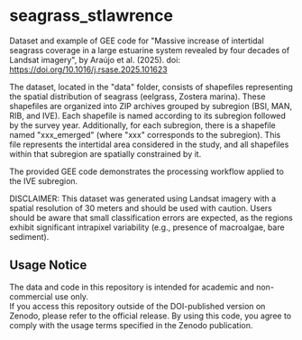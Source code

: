 # seagrass_stlawrence
Dataset and example of GEE code for "Massive increase of intertidal seagrass coverage in a large estuarine system revealed by four decades of Landsat imagery", by Araújo et al. (2025). doi: https://doi.org/10.1016/j.rsase.2025.101623

The dataset, located in the "data" folder, consists of shapefiles representing the spatial distribution of seagrass (eelgrass, Zostera marina). These shapefiles are organized into ZIP archives grouped by subregion (BSI, MAN, RIB, and IVE). Each shapefile is named according to its subregion followed by the survey year. Additionally, for each subregion, there is a shapefile named "xxx_emerged" (where "xxx" corresponds to the subregion). This file represents the intertidal area considered in the study, and all shapefiles within that subregion are spatially constrained by it.

The provided GEE code demonstrates the processing workflow applied to the IVE subregion.

DISCLAIMER: This dataset was generated using Landsat imagery with a spatial resolution of 30 meters and should be used with caution. Users should be aware that small classification errors are expected, as the regions exhibit significant intrapixel variability (e.g., presence of macroalgae, bare sediment).


## Usage Notice
The data and code in this repository is intended for academic and non-commercial use only.  
If you access this repository outside of the DOI-published version on Zenodo, please refer to the official release. By using this code, you agree to comply with the usage terms specified in the Zenodo publication.
